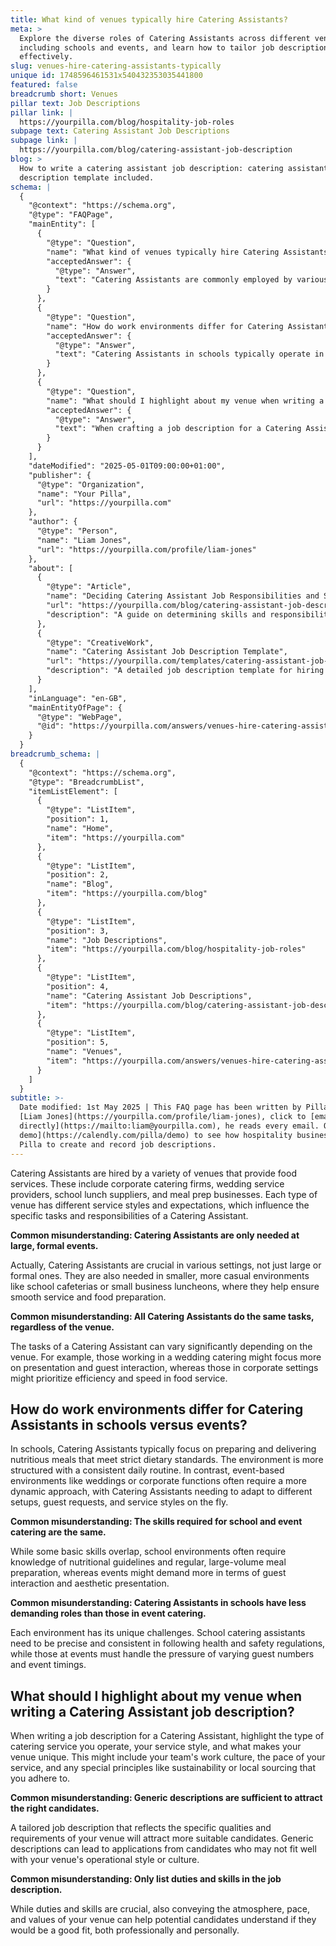 ```yaml
---
title: What kind of venues typically hire Catering Assistants?
meta: >
  Explore the diverse roles of Catering Assistants across different venues,
  including schools and events, and learn how to tailor job descriptions
  effectively.
slug: venues-hire-catering-assistants-typically
unique id: 1748596461531x540432353035441800
featured: false
breadcrumb short: Venues
pillar text: Job Descriptions
pillar link: |
  https://yourpilla.com/blog/hospitality-job-roles
subpage text: Catering Assistant Job Descriptions
subpage link: |
  https://yourpilla.com/blog/catering-assistant-job-description
blog: >
  How to write a catering assistant job description: catering assistant job
  description template included.
schema: |
  {
    "@context": "https://schema.org",
    "@type": "FAQPage",
    "mainEntity": [
      {
        "@type": "Question",
        "name": "What kind of venues typically hire Catering Assistants?",
        "acceptedAnswer": {
          "@type": "Answer",
          "text": "Catering Assistants are commonly employed by various venues that offer food services. These venues range from corporate catering firms, wedding service providers, and school lunch suppliers to meal prep companies. Each venue dictates different service styles and responsibilities, shaping the roles of a Catering Assistant accordingly."
        }
      },
      {
        "@type": "Question",
        "name": "How do work environments differ for Catering Assistants in schools versus events?",
        "acceptedAnswer": {
          "@type": "Answer",
          "text": "Catering Assistants in schools typically operate in a structured environment with a regular routine, focusing on delivering nutritious meals that adhere to dietary standards. In contrast, those working at events, such as weddings or corporate functions, face a more dynamic setting where they need to adapt to various guest requirements and service styles."
        }
      },
      {
        "@type": "Question",
        "name": "What should I highlight about my venue when writing a Catering Assistant job description?",
        "acceptedAnswer": {
          "@type": "Answer",
          "text": "When crafting a job description for a Catering Assistant, it is important to specify the type of catering services, the unique style of service, and distinguishing features of your venue such as team culture, pace of service, and commitments to principles like sustainability or local sourcing."
        }
      }
    ],
    "dateModified": "2025-05-01T09:00:00+01:00",
    "publisher": {
      "@type": "Organization",
      "name": "Your Pilla",
      "url": "https://yourpilla.com"
    },
    "author": {
      "@type": "Person",
      "name": "Liam Jones",
      "url": "https://yourpilla.com/profile/liam-jones"
    },
    "about": [
      {
        "@type": "Article",
        "name": "Deciding Catering Assistant Job Responsibilities and Skills",
        "url": "https://yourpilla.com/blog/catering-assistant-job-description",
        "description": "A guide on determining skills and responsibilities necessary for a Catering Assistant tailored to specific catering settings."
      },
      {
        "@type": "CreativeWork",
        "name": "Catering Assistant Job Description Template",
        "url": "https://yourpilla.com/templates/catering-assistant-job-description",
        "description": "A detailed job description template for hiring Catering Assistants, highlighting specific requirements and venue characteristics."
      }
    ],
    "inLanguage": "en-GB",
    "mainEntityOfPage": {
      "@type": "WebPage",
      "@id": "https://yourpilla.com/answers/venues-hire-catering-assistants-typically"
    }
  }
breadcrumb_schema: |
  {
    "@context": "https://schema.org",
    "@type": "BreadcrumbList",
    "itemListElement": [
      {
        "@type": "ListItem",
        "position": 1,
        "name": "Home",
        "item": "https://yourpilla.com"
      },
      {
        "@type": "ListItem",
        "position": 2,
        "name": "Blog",
        "item": "https://yourpilla.com/blog"
      },
      {
        "@type": "ListItem",
        "position": 3,
        "name": "Job Descriptions",
        "item": "https://yourpilla.com/blog/hospitality-job-roles"
      },
      {
        "@type": "ListItem",
        "position": 4,
        "name": "Catering Assistant Job Descriptions",
        "item": "https://yourpilla.com/blog/catering-assistant-job-description"
      },
      {
        "@type": "ListItem",
        "position": 5,
        "name": "Venues",
        "item": "https://yourpilla.com/answers/venues-hire-catering-assistants-typically"
      }
    ]
  }
subtitle: >-
  Date modified: 1st May 2025 | This FAQ page has been written by Pilla Founder,
  [Liam Jones](https://yourpilla.com/profile/liam-jones), click to [email Liam
  directly](https://mailto:liam@yourpilla.com), he reads every email. Or [book a
  demo](https://calendly.com/pilla/demo) to see how hospitality businesses use
  Pilla to create and record job descriptions.
---
```

Catering Assistants are hired by a variety of venues that provide food services. These include corporate catering firms, wedding service providers, school lunch suppliers, and meal prep businesses. Each type of venue has different service styles and expectations, which influence the specific tasks and responsibilities of a Catering Assistant.

**Common misunderstanding: Catering Assistants are only needed at large, formal events.**

Actually, Catering Assistants are crucial in various settings, not just large or formal ones. They are also needed in smaller, more casual environments like school cafeterias or small business luncheons, where they help ensure smooth service and food preparation.

**Common misunderstanding: All Catering Assistants do the same tasks, regardless of the venue.**

The tasks of a Catering Assistant can vary significantly depending on the venue. For example, those working in a wedding catering might focus more on presentation and guest interaction, whereas those in corporate settings might prioritize efficiency and speed in food service.

## How do work environments differ for Catering Assistants in schools versus events?

In schools, Catering Assistants typically focus on preparing and delivering nutritious meals that meet strict dietary standards. The environment is more structured with a consistent daily routine. In contrast, event-based environments like weddings or corporate functions often require a more dynamic approach, with Catering Assistants needing to adapt to different setups, guest requests, and service styles on the fly.

**Common misunderstanding: The skills required for school and event catering are the same.**

While some basic skills overlap, school environments often require knowledge of nutritional guidelines and regular, large-volume meal preparation, whereas events might demand more in terms of guest interaction and aesthetic presentation.

**Common misunderstanding: Catering Assistants in schools have less demanding roles than those in event catering.**

Each environment has its unique challenges. School catering assistants need to be precise and consistent in following health and safety regulations, while those at events must handle the pressure of varying guest numbers and event timings.

## What should I highlight about my venue when writing a Catering Assistant job description?

When writing a job description for a Catering Assistant, highlight the type of catering service you operate, your service style, and what makes your venue unique. This might include your team's work culture, the pace of your service, and any special principles like sustainability or local sourcing that you adhere to.

**Common misunderstanding: Generic descriptions are sufficient to attract the right candidates.**

A tailored job description that reflects the specific qualities and requirements of your venue will attract more suitable candidates. Generic descriptions can lead to applications from candidates who may not fit well with your venue's operational style or culture.

**Common misunderstanding: Only list duties and skills in the job description.**

While duties and skills are crucial, also conveying the atmosphere, pace, and values of your venue can help potential candidates understand if they would be a good fit, both professionally and personally.
